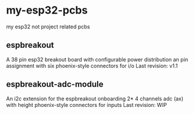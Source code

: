 # my-esp32-pcbs
my esp32 not project related pcbs
## espbreakout

A 38 pin esp32 breakout board with configurable power distribution an pin assignment with six phoenix-style connectors for i/o
Last revision: v1.1

## espbreakout-adc-module

An i2c extension for the espbreakout onboarding 2* 4 channels adc (ax) with height phoenix-style connectors for inputs
Last revision: WIP
